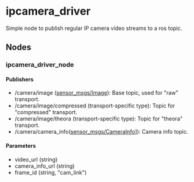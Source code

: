 # ipcamera_driver
Simple node to publish regular IP camera video streams to a ros topic.

## Nodes

### ipcamera_driver_node

#### Publishers

- /camera/image ([sensor_msgs/Image](http://docs.ros.org/kinetic/api/sensor_msgs/html/msg/Image.html)):
  Base topic, used for "raw" transport.
- /camera/image/compressed (transport-specific type):
  Topic for "compressed" transport.
- /camera/image/theora (transport-specific type):
  Topic for "theora" transport.
- /camera/camera_info([sensor_msgs/CameraInfo](http://docs.ros.org/kinetic/api/sensor_msgs/html/msg/CameraInfo.html)]):
  Camera info topic.
   
#### Parameters

- video_url (string)
- camera_info_url (string)
- frame_id (string, "cam_link")
